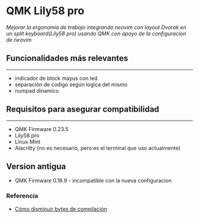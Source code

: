 # QMK Lily58 pro
*Mejorar la ergonomia de trabajo integrando neovim con layout Dvorak en un split keyboard(Lily58 pro) usando QMK con apoyo de la configuracion de neovim*

## Funcionalidades más relevantes
---------------
* indicador de block mayus con led
* separación de codigo según logica del mismo
* numpad dinamico

## Requisitos para asegurar compatibilidad
---------------
* QMK Firmware 0.23.5
* Lily58 pro
* Linux Mint
* Alacritty (no es necesario, pero es el terminal que uso actualmente)

## Version antigua
* QMK Firmware 0.18.9 - incompatible con la nueva configuracion

### Referencia
- [Cómo disminuir bytes de compilación](https://github.com/qmk/qmk_firmware/issues/3224#issuecomment-399769416)
